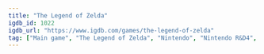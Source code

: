 ```yaml
---
title: "The Legend of Zelda"
igdb_id: 1022
igdb_url: "https://www.igdb.com/games/the-legend-of-zelda"
tag: ["Main game", "The Legend of Zelda", "Nintendo", "Nintendo R&D4", "Playtronic", "Adventure", "Single player", "Bird view / Isometric", "Action", "Fantasy", "Open world"]
---
```

